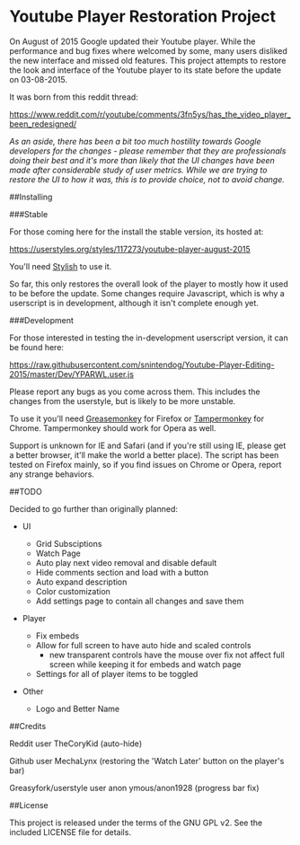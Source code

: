 # Youtube Player Restoration Project

On August of 2015 Google updated their Youtube player. While the performance and bug fixes where welcomed by some, many users disliked the new interface and missed old features. This project attempts to restore the look and interface of the Youtube player to its state before the update on 03-08-2015.

It was born from this reddit thread:

https://www.reddit.com/r/youtube/comments/3fn5ys/has_the_video_player_been_redesigned/

_As an aside, there has been a bit too much hostility towards Google developers for the changes - please remember that they are professionals doing their best and it's more than likely that the UI changes have been made after considerable study of user metrics. While we are trying to restore the UI to how it was, this is to provide choice, not to avoid change._

##Installing

###Stable

For those coming here for the install the stable version, its hosted at:

https://userstyles.org/styles/117273/youtube-player-august-2015

You'll need [Stylish](https://userstyles.org/) to use it.

So far, this only restores the overall look of the player to mostly how it used to be before the update. Some changes require Javascript, which is why a userscript is in development, although it isn't complete enough yet.

###Development

For those interested in testing the in-development userscript version, it can be found here:

https://raw.githubusercontent.com/snintendog/Youtube-Player-Editing-2015/master/Dev/YPARWL.user.js

Please report any bugs as you come across them. This includes the changes from the userstyle, but is likely to be more unstable.

To use it you'll need [Greasemonkey](https://addons.mozilla.org/en-us/firefox/addon/greasemonkey/) for Firefox or [Tampermonkey](https://chrome.google.com/webstore/detail/tampermonkey/dhdgffkkebhmkfjojejmpbldmpobfkfo?hl=en) for Chrome. Tampermonkey should work for Opera as well.

Support is unknown for IE and Safari (and if you're still using IE, please get a better browser, it'll make the world a better place). The script has been tested on Firefox mainly, so if you find issues on Chrome or Opera, report any strange behaviors.

##TODO

Decided to go further than originally planned:

  * UI

    - Grid Subsciptions
    - Watch Page
    - Auto play next video removal and disable default
    - Hide comments section and load with a button
    - Auto expand description
    - Color customization
    - Add settings page to contain all changes and save them

  * Player

    - Fix embeds
    - Allow for full screen to have auto hide and scaled controls
      - new transparent controls have the mouse over fix not affect full screen while keeping it for embeds and watch page
    - Settings for all of player items to be toggled

  * Other

    - Logo and Better Name

##Credits

Reddit user TheCoryKid (auto-hide)

Github user MechaLynx (restoring the 'Watch Later' button on the player's bar)

Greasyfork/userstyle user anon ymous/anon1928 (progress bar fix)

##License

This project is released under the terms of the GNU GPL v2. See the included LICENSE file for details.
